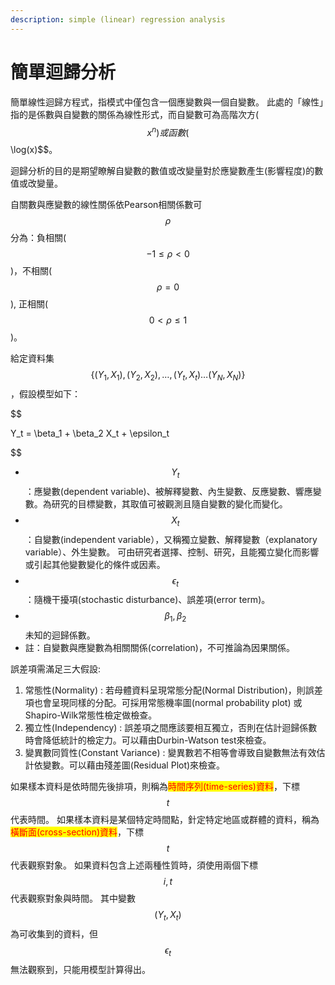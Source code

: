 ```yaml
---
description: simple (linear) regression analysis
---
```


# 簡單迴歸分析

簡單線性迴歸方程式，指模式中僅包含一個應變數與一個自變數。
此處的「線性」指的是係數與自變數的關係為線性形式，而自變數可為高階次方($$x^n)或函數($$\log(x)$$。

迴歸分析的目的是期望瞭解自變數的數值或改變量對於應變數產生(影響程度)的數值或改變量。

自關數與應變數的線性關係依Pearson相關係數可$$\rho$$分為：負相關($$-1 \leq \rho < 0$$)，不相關($$\rho =0$$), 正相關($$0 < \rho 
\leq 1$$)。

給定資料集$$\{ (Y_1, X_1), (Y_2, X_2), \dots, (Y_t, X_t) \dots (Y_N, X_N)\}$$，假設模型如下：

$$ 

Y_t = \beta_1 + \beta_2 X_t + \epsilon_t 

$$

* $$Y_t$$：應變數(dependent variable)、被解釋變數、內生變數、反應變數、響應變數。為研究的目標變數，其取值可被觀測且隨自變數的變化而變化。
* $$X_t$$：自變數(independent variable），又稱獨立變數、解釋變數（explanatory variable）、外生變數。 
  可由研究者選擇、控制、研究，且能獨立變化而影響或引起其他變數變化的條件或因素。
* $$\epsilon_t$$：隨機干擾項(stochastic disturbance)、誤差項(error term)。
* $$\beta_1, \beta_2$$ 未知的迴歸係數。
* 註：自變數與應變數為相關關係(correlation)，不可推論為因果關係。


誤差項需滿足三大假設:
1. 常態性(Normality) : 若母體資料呈現常態分配(Normal Distribution)，則誤差項也會呈現同樣的分配。可採用常態機率圖(normal probability 
plot) 或Shapiro-Wilk常態性檢定做檢查。
2. 獨立性(Independency) : 誤差項之間應該要相互獨立，否則在估計迴歸係數時會降低統計的檢定力。可以藉由Durbin-Watson test來檢查。
3. 變異數同質性(Constant Variance) : 變異數若不相等會導致自變數無法有效估計依變數。可以藉由殘差圖(Residual Plot)來檢查。


如果樣本資料是依時間先後排項，則稱為<mark style="color:red;">時間序列(time-series)資料</mark>，下標$$t$$代表時間。
如果樣本資料是某個特定時間點，針定特定地區或群體的資料，稱為<mark style="color:red;">橫斷面(cross-section)資料</mark>，下標$$t$$代表觀察對象。
如果資料包含上述兩種性質時，須使用兩個下標$$i, t$$代表觀察對象與時間。
其中變數$$(Y_t, X_t)$$為可收集到的資料，但$$\epsilon_t$$無法觀察到，只能用模型計算得出。
